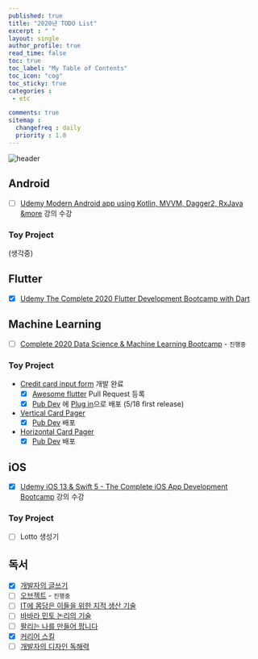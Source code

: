 ```yaml
---
published: true
title: "2020년 TODO List"
excerpt : " "
layout: single
author_profile: true
read_time: false
toc: true
toc_label: "My Table of Contents"
toc_icon: "cog"
toc_sticky: true
categories :
 - etc

comments: true
sitemap :
  changefreq : daily
  priority : 1.0
---
```


![header](https://cdn.uc.assets.prezly.com/aa52ef59-e60a-4bde-ba5e-b3222f096a14/-/resize/1200x/-/format/auto/)

## Android

- [ ] [Udemy Modern Android app using Kotlin, MVVM, Dagger2, RxJava &more](https://www.udemy.com/course/modernandroid/) 강의 수강

### Toy Project

(생각중)

## Flutter

- [x] [Udemy The Complete 2020 Flutter Development Bootcamp with Dart](https://www.udemy.com/course/flutter-bootcamp-with-dart/learn/lecture/17103128#overview)

## Machine Learning

- [ ] [Complete 2020 Data Science & Machine Learning Bootcamp](https://www.udemy.com/course/python-data-science-machine-learning-bootcamp/) - `진행중`

### Toy Project

- [Credit card input form](https://github.com/Origogi/Flutter-Credit-Card-Input) 개발 완료
  - [x] [Awesome flutter](https://github.com/Solido/awesome-flutter) Pull Request 등록
  - [x] [Pub Dev](https://pub.dev/) 에 [Plug in](https://pub.dev/packages/credit_card_input_form)으로 배포 (5/18 first release)
- [Vertical Card Pager](https://github.com/Origogi/Vertical_Card_Pager)
  - [x] [Pub Dev](https://pub.dev/packages/vertical_card_pager) 배포
- [Horizontal Card Pager](https://github.com/Origogi/Horizontal_Card_Pager)
  - [x] [Pub Dev](https://pub.dev/packages/horizontal_card_pager) 배포

## iOS

- [x] [Udemy iOS 13 & Swift 5 - The Complete iOS App Development Bootcamp](https://www.udemy.com/course/ios-13-app-development-bootcamp/) 강의 수강

### Toy Project

- [ ] Lotto 생성기

## 독서

- [x] [개발자의 글쓰기](http://www.yes24.com/Product/Goods/79378905)
- [ ] [오브젝트](http://book.interpark.com/product/BookDisplay.do?_method=detail&sc.prdNo=308716476&gclid=CjwKCAiA-vLyBRBWEiwAzOkGVG6zQkjDQAGgTXRGnDMSfSyPE5Q82s5oluWbmAwg_0bG-pkAYxK1KhoCkeYQAvD_BwE) - `진행중`
- [ ] [IT에 몸담은 이들을 위한 지적 생산 기술](http://www.yes24.com/Product/Goods/79652283)
- [ ] [바바라 민토 논리의 기술](http://www.yes24.com/Product/Goods/77671422)
- [ ] [팔리는 나를 만들어 팝니다](https://www.aladin.co.kr/shop/wproduct.aspx?ItemId=232019927)
- [x] [커리어 스킬](http://www.yes24.com/Product/Goods/71829578)
- [ ] [개발자의 디자인 독해력](https://m.search.daum.net/kakao?w=bookpage&bookId=5264255&tab=introduction&DA=LB0&q=%EA%B0%9C%EB%B0%9C%EC%9E%90%EC%9D%98%20%EB%94%94%EC%9E%90%EC%9D%B8%20%EB%8F%85%ED%95%B4%EB%A0%A5)